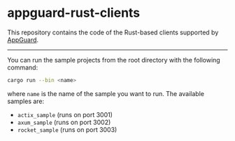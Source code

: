 # appguard-rust-clients

This repository contains the code of the Rust-based clients supported by [AppGuard](https://github.com/NullNet-ai/appguard-server).

***

You can run the sample projects from the root directory with the following command:

```bash
cargo run --bin <name>
```

where `name` is the name of the sample you want to run. The available samples are:
- `actix_sample` (runs on port 3001)
- `axum_sample` (runs on port 3002)
- `rocket_sample` (runs on port 3003)
